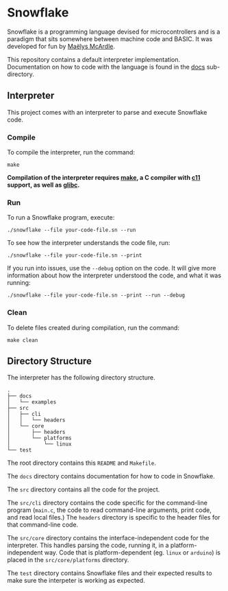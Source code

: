 # Snowflake

Snowflake is a programming language devised for microcontrollers and is a paradigm that sits
somewhere between machine code and BASIC. It was developed for fun by [Maëlys McArdle][1].

This repository contains a default interpreter implementation. Documentation on how to 
code with the language is found in the [docs][2] sub-directory.

[1]: https://www.maelys.bio/
[2]: docs/

## Interpreter

This project comes with an interpreter to parse and execute Snowflake code.

### Compile

To compile the interpreter, run the command:
```
make
```

**Compilation of the interpreter requires [make][3], a C compiler with [c11][4] support, as well as [glibc][5].**

[3]: https://en.wikipedia.org/wiki/Make_(software)
[4]: https://en.wikipedia.org/wiki/C11_(C_standard_revision)
[5]: https://en.wikipedia.org/wiki/GNU_C_Library

### Run

To run a Snowflake program, execute:
```
./snowflake --file your-code-file.sn --run
```

To see how the interpreter understands the code file, run:
```
./snowflake --file your-code-file.sn --print
```

If you run into issues, use the `--debug` option on the code. It will give more
information about how the interpreter understood the code, and what it was running:
```
./snowflake --file your-code-file.sn --print --run --debug
```

### Clean

To delete files created during compilation, run the command:
```
make clean
```

## Directory Structure

The interpreter has the following directory structure.

```
.
├── docs
│   └── examples
├── src
│   ├── cli
│   │   └── headers
│   └── core
│       ├── headers
│       └── platforms
│           └── linux
└── test
```

The root directory contains this `README` and `Makefile`.

The `docs` directory contains documentation for how to code in Snowflake.

The `src` directory contains all the code for the project. 

The `src/cli` directory contains the code specific for the command-line program 
(`main.c`, the code to read command-line arguments, print code, and read local files.) 
The `headers` directory is specific to the header files for that command-line code.

The `src/core` directory contains the interface-independent code for the interpreter.
This handles parsing the code, running it, in a platform-independent way. Code
that is platform-dependent (eg. `linux` or `arduino`) is placed in the `src/core/platforms`
directory.

The `test` directory contains Snowflake files and their expected results to make
sure the interpeter is working as expected.
